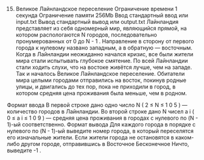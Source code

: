 15. Великое Лайнландское переселение
    Ограничение времени 1 секунда
    Ограничение памяти 256Mb
    Ввод стандартный ввод или input.txt
    Вывод стандартный вывод или output.txt
    Лайнландия представляет из себя одномерный мир, являющийся прямой, на котором распологаются N городов, последовательно пронумерованных от 0 до N - 1 . Направление в сторону от первого города к нулевому названо западным, а в обратную — восточным.
    Когда в Лайнландии неожиданно начался кризис, все были жители мира стали испытывать глубокое смятение. По всей Лайнландии стали ходить слухи, что на востоке живётся лучше, чем на западе.
    Так и началось Великое Лайнландское переселение. Обитатели мира целыми городами отправились на восток, покинув родные улицы, и двигались до тех пор, пока не приходили в город, в котором средняя цена проживания была меньше, чем в родном.

Формат ввода
В первой строке дано одно число N (
2
≤
N
≤
1
0
5
) — количество городов в Лайнландии. Во второй строке дано N чисел
a
i
(
0
≤
a
i
≤
1
0
9
) — средняя цена проживания в городах с нулевого по (N - 1)-ый соответственно.
Формат вывода
Для каждого города в порядке с нулевого по (N - 1)-ый выведите номер города, в который переселятся его изначальные жители. Если жители города не остановятся в каком-либо другом городе, отправившись в Восточное Бесконечное Ничто, выведите -1 .
